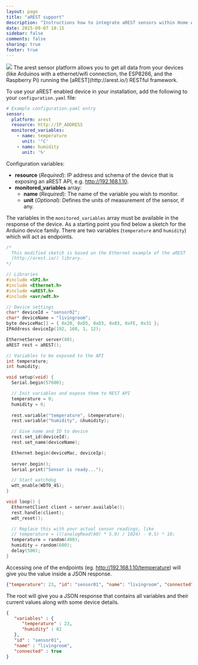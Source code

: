 ```yaml
---
layout: page
title: "aREST support"
description: "Instructions how to integrate aREST sensors within Home Assistant."
date: 2015-09-07 18:15
sidebar: false
comments: false
sharing: true
footer: true
---
```


<img src='/images/supported_brands/arest.png' class='brand pull-right' />
The arest sensor platform allows you to get all data from your devices (like Arduinos with a ethernet/wifi connection, the ESP8266, and the Raspberry Pi) running the [aREST](http://arest.io/) RESTful framework.

To use your aREST enabled device in your installation, add the following to your `configuration.yaml` file:

```yaml
# Example configuration.yaml entry
sensor:
  platform: arest
  resource: http://IP_ADDRESS
  monitored_variables:
    - name: temperature
      unit: '°C'
    - name: humidity
      unit: '%'
```

Configuration variables:

- **resource** (*Required*): IP address and schema of the device that is exposing an aREST API, e.g. http://192.168.1.10.
- **monitored_variables** array:
  - **name** (*Required*): The name of the variable you wish to monitor.
  - **unit** (*Optional*): Defines the units of measurement of the sensor, if any.


The variables in the `monitored_variables` array must be available in the response of the device. As a starting point you find below a sketch for the Arduino device family. There are two variables (`temperature` and `humidity`) which will act as endpoints. 

```c
/*
  This modified sketch is based on the Ethernet example of the aREST 
  (http://arest.io/) library.
*/

// Libraries
#include <SPI.h>
#include <Ethernet.h>
#include <aREST.h>
#include <avr/wdt.h>

// Device settings
char* deviceId = "sensor02";
char* deviceName = "livingroom";
byte deviceMac[] = { 0x20, 0xD5, 0xD3, 0x03, 0xFE, 0x31 };
IPAddress deviceIp(192, 168, 1, 12);

EthernetServer server(80);
aREST rest = aREST();

// Variables to be exposed to the API
int temperature;
int humidity;

void setup(void) {
  Serial.begin(57600);

  // Init variables and expose them to REST API
  temperature = 0;
  humidity = 0;
  
  rest.variable("temperature", &temperature);
  rest.variable("humidity", &humidity);

  // Give name and ID to device
  rest.set_id(deviceId);
  rest.set_name(deviceName);

  Ethernet.begin(deviceMac, deviceIp);
 
  server.begin();
  Serial.print("Sensor is ready...");

  // Start watchdog
  wdt_enable(WDTO_4S);
}

void loop() {
  EthernetClient client = server.available();
  rest.handle(client);
  wdt_reset();

  // Replace this with your actual sensor readings, like
  // temperature = (((analogRead(A0) * 5.0) / 1024) - 0.5) * 10;
  temperature = random(400);
  humidity = random(600);
  delay(500);
}

```
Accessing one of the endpoints (eg. http://192.168.1.10/temperature) will give you the value inside a JSON response.

```json
{"temperature": 23, "id": "sensor01", "name": "livingroom", "connected": true}
```

The root will give you a JSON response that contains all variables and their current values along with some device details.

```json
{
   "variables" : {
      "temperature" : 23,
      "humidity" : 82
   },
   "id" : "sensor01",
   "name" : "livingroom",
   "connected" : true
}
```

